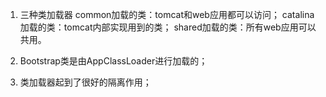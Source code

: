 1. 三种类加载器
common加载的类：tomcat和web应用都可以访问；
catalina加载的类：tomcat内部实现用到的类；
shared加载的类：所有web应用可以共用。

2. Bootstrap类是由AppClassLoader进行加载的；

3. 类加载器起到了很好的隔离作用；
